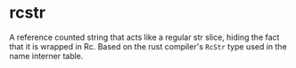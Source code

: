 # rcstr

A reference counted string that acts like a regular str slice, hiding the fact that it is wrapped in Rc. Based on the rust compiler's `RcStr` type used in the name interner table.
